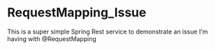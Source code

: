 # RequestMapping_Issue
This is a super simple Spring Rest service to demonstrate an issue I'm having with @RequestMapping
